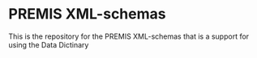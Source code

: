 # PREMIS XML-schemas
This is the repository for the PREMIS XML-schemas that is a support for using the Data Dictinary
